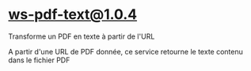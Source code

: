 # ws-pdf-text@1.0.4

Transforme un PDF en texte à partir de l'URL

A partir d'une URL de PDF donnée, ce service retourne le texte contenu dans le fichier PDF
